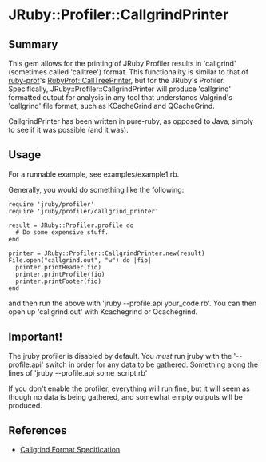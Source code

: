 # JRuby::Profiler::CallgrindPrinter

## Summary

This gem allows for the printing of JRuby Profiler results in 'callgrind' (sometimes called 'calltree') format. This functionality is similar to that of [ruby-prof](https://github.com/ruby-prof/ruby-prof)'s [RubyProf::CallTreePrinter](https://github.com/ruby-prof/ruby-prof/blob/master/lib/ruby-prof/printers/call_tree_printer.rb), but for the JRuby's Profiler. Specifically, JRuby::Profiler::CallgrindPrinter will produce 'callgrind' formatted output for analysis in any tool that understands Valgrind's 'callgrind' file format, such as KCacheGrind and QCacheGrind.

CallgrindPrinter has been written in pure-ruby, as opposed to Java, simply to see if it was possible (and it was). 

## Usage

For a runnable example, see examples/example1.rb. 

Generally, you would do something like the following:
```
require 'jruby/profiler'
require 'jruby/profiler/callgrind_printer'

result = JRuby::Profiler.profile do 
  # Do some expensive stuff.
end

printer = JRuby::Profiler::CallgrindPrinter.new(result)
File.open("callgrind.out", "w") do |fio|
  printer.printHeader(fio)
  printer.printProfile(fio)
  printer.printFooter(fio)
end
```

and then run the above with 'jruby --profile.api your_code.rb'. You can then open up 'callgrind.out' with Kcachegrind or Qcachegrind. 

## Important!
The jruby profiler is disabled by default. You *must* run jruby with the '--profile.api' switch in order for any data to be gathered. Something along the lines of 'jruby --profile.api some_script.rb'

If you don't enable the profiler, everything will run fine, but it will seem as though no data is being gathered, and somewhat empty outputs will be produced. 


## References

* [Callgrind Format Specification](http://valgrind.org/docs/manual/cl-format.html)




